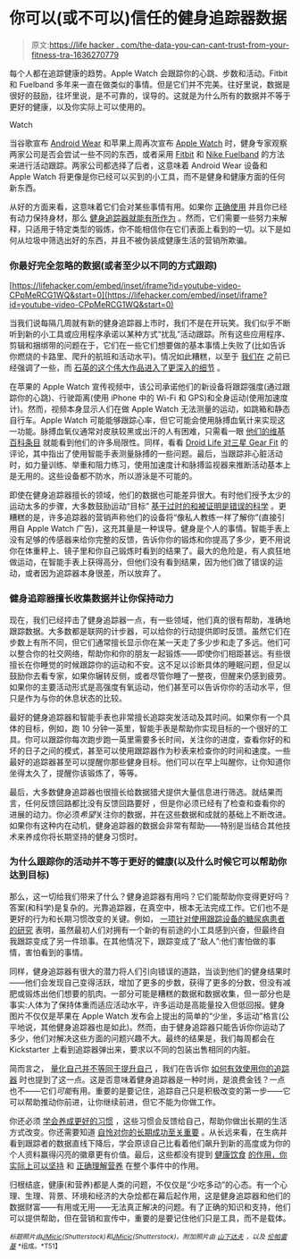 # 你可以(或不可以)信任的健身追踪器数据

> 原文:[https://life hacker . com/the-data-you-can-cant-trust-from-your-fitness-tra-1636270779](https://lifehacker.com/the-data-you-can-and-cant-trust-from-your-fitness-tra-1636270779)

每个人都在追踪健康的趋势。Apple Watch 会跟踪你的心跳、步数和活动。Fitbit 和 Fuelband 多年来一直在做类似的事情。但是它们并不完美。往好里说，数据是很好的鼓励，往坏里说，是不可靠的，误导的。这就是为什么所有的数据并不等于更好的健康，以及你实际上可以使用的。

Watch

当谷歌宣布 [Android Wear](http://www.android.com/intl/en_us/wear/) 和苹果上周再次宣布 [Apple Watch](http://www.apple.com/watch/) 时，健身专家观察两家公司是否会尝试一些不同的东西，或者采用 [Fitbit](http://www.fitbit.com/) 和 [Nike Fuelband](http://www.nike.com/us/en_us/c/nikeplus-fuelband) 的方法来进行活动跟踪。两家公司都选择了后者，这意味着 Android Wear 设备和 Apple Watch 将更像是你已经可以买到的小工具，而不是健身和健康方面的任何新东西。

从好的方面来看，这意味着它们会对某些事情有用。如果你 [正确使用](https://lifehacker.com/how-to-make-the-most-of-your-fitness-tracker-without-f-5994256) 并且你已经有动力保持身材，那么 [健身追踪器就能有所作为](http://lifehacker.com/how-i-got-in-shape-with-the-help-of-technology-5831306) 。然而，它们需要一些努力来解释，只适用于特定类型的锻炼，你不能相信你在它们表面上看到的一切。以下是如何从垃圾中筛选出好的东西，并且不被伪装成健康生活的营销所欺骗。

### 你最好完全忽略的数据(或者至少以不同的方式跟踪)

 [https://lifehacker.com/embed/inset/iframe?id=youtube-video-CPpMeRCG1WQ&start=0](https://lifehacker.com/embed/inset/iframe?id=youtube-video-CPpMeRCG1WQ&start=0) 

当我们说每隔几周就有新的健身追踪器上市时，我们不是在开玩笑。我们似乎不断听到新的小工具或应用程序承诺以某种方式“扰乱”活动跟踪。所有这些应用程序、剪辑和捆绑带的问题在于，它们在一些它们想要做的基本事情上失败了(比如告诉你燃烧的卡路里、爬升的航班和活动水平)。情况如此糟糕，以至于 [我们在](https://lifehacker.com/heres-the-reliable-and-unreliable-data-you-get-from-fi-1547252231) 之前已经强调了一些，而 [石英的这个伟大作品进入了更深入的细节](http://qz.com/184639/fitness-trackers-are-no-good-at-counting-calories-and-other-lessons-learned-from-wearing-four-at-once/) 。

在苹果的 Apple Watch 宣传视频中，该公司承诺他们的新设备将跟踪强度(通过跟踪你的心跳)、行驶距离(使用 iPhone 中的 Wi-Fi 和 GPS)和全身运动(使用加速度计)。然而，视频本身显示人们在做 Apple Watch 无法测量的运动，如跳箱和静态自行车。Apple Watch 可能能够跟踪心率，但它可能会使用脉搏血氧计来实现这一功能。脉搏血氧仪通常对皮肤较黑或出汗的人有困难，只需看一眼 [他们的维基百科条目](http://en.wikipedia.org/wiki/Pulse_oximetry#Limitations) 就能看到他们的许多局限性。同样，看看 [Droid Life 对三星 Gear Fit](http://www.droid-life.com/2014/04/17/samsung-gear-fit-review/) 的评论，其中指出了使用智能手表测量脉搏的一些问题。最后，当跟踪非心脏活动时，如力量训练、举重和阻力练习，使用加速度计和脉搏监视器来推断活动基本上是无用的。这些设备都不防水，所以游泳是不可能的。

即使在健身追踪器擅长的领域，他们的数据也可能差异很大。有时他们授予太少的运动太多的步骤，大多数鼓励运动“目标” [基于过时的和被证明是错误的科学](http://walking.about.com/od/measure/f/10000steps.htm) 。更糟糕的是，许多追踪器的营销声称他们的设备将“像私人教练一样了解你”(直接引用自 Apple Watch 广告)，这充其量是一种误导。健身是个人的事情。智能手表上没有足够的传感器来给你完整的反馈，告诉你你的锻炼和你提高了多少，更不用说你在体重秤上、镜子里和你自己锻炼时看到的结果了。最大的危险是，有人疯狂地做运动，在智能手表上获得高分，但他们没有看到结果，因为他们做了错误的运动，或者因为追踪器本身很差，所以放弃了。

### 健身追踪器擅长收集数据并让你保持动力

现在，我们已经抨击了健身追踪器一点，有一些领域，他们真的很有帮助，准确地跟踪数据。大多数都是联网的计步器，可以给你的行动提供即时反馈。虽然它们在步数上有所不同，但它们通常擅长显示你在某一天走了多少步和走了多远。他们可以整合你的社交网络，帮助你和你的朋友一起锻炼——即使你们相距甚远。有些很擅长在你睡觉的时候跟踪你的运动和不安。这不足以诊断具体的睡眠问题，但足以鼓励你去看专家，如果你辗转反侧，或者尽管你睡了一整夜，但醒来仍感到疲劳。如果你的主要活动形式是高强度有氧运动，他们甚至可以告诉你你的活动水平，但只是作为与你的休息状态的比较。

最好的健身追踪器和智能手表也非常擅长追踪突发活动及其时间。如果你有一个具体的目标，例如，跑 10 分钟一英里，智能手表是帮助你实现目标的一个很好的工具。你可以跟踪你每次跑步跑一英里需要多长时间，关注你的进度，查看你好的和坏的日子之间的模式，甚至可以使用跟踪器作为秒表来检查你的时间和速度。一些最好的追踪器甚至可以提醒你那些健身目标。他们可以在早上叫醒你，让你知道你坐得太久了，提醒你该锻炼了，等等。

最后，大多数健身追踪器也很擅长给数据猎犬提供大量信息进行筛选。就结果而言，任何反馈回路都比没有反馈回路要好 ，但是你必须已经有了检查和查看你的进展的动力。你必须*希望*关注你的数据，并在这些数据和成就的基础上不断改进。如果你有这种内在动机，健身追踪器的数据会非常有帮助——特别是当结合其他技术来养成你将长期坚持的健身习惯时。

### 为什么跟踪你的活动并不等于更好的健康(以及什么时候它可以帮助你达到目标)

那么，这一切给我们带来了什么？健身追踪器有用吗？它们能帮助你变得更好吗？答案(和科学)是复杂的。光靠追踪器，在真空中，根本无法完成工作。它们也不是更好的行为和长期习惯改变的关键。例如， [一项针对使用跟踪设备的糖尿病患者的研究](http://www.biomedcentral.com/1471-2458/12/167/) 表明，虽然最初人们对拥有一个新的有前途的小工具感到兴奋，但最终自我跟踪变成了另一件琐事。在其他情况下，跟踪变成了“敌人”:他们害怕做的事情，害怕看到的事情。

同样，健身追踪器有很大的潜力将人们引向错误的道路，当谈到他们的健身结果时——他们会发现自己变得活跃，增加了更多的步数，获得了更多的分数，但没有减肥或锻炼出他们想要的肌肉。一部分可能是糟糕的数据和数据收集，但一部分也是事实:人体为了保持体重而适应活动水平，许多运动是高能量投入但低回报。健身图片不仅仅是苹果在 Apple Watch 发布会上提出的简单的“少坐，多运动”格言(公平地说，其他健身追踪器也是如此)。然而，由于健身追踪器只能告诉你你运动了多少，他们对解决这些方面的问题兴趣不大。最终的结果是，我们每周都会在 Kickstarter 上看到追踪器弹出来，要求以不同的包装出售相同的内脏。

简而言之， [量化自己并不等同于提升自己](http://pando.com/2013/09/05/why-quantified-self-is-bullshit/) ，我们在告诉你 [如何有效使用你的追踪器](https://lifehacker.com/how-to-make-the-most-of-your-fitness-tracker-without-f-5994256) 时也提到了这一点。这是否意味着健身追踪器是一种时尚，是浪费金钱？一点也不——它们*可能*有用。重要的是要记住，追踪自己只是积极改变的第一步——它可以帮助推动你前进，让你继续前进，但它不能为你做工作。

你还必须 [学会养成更好的习惯](https://lifehacker.com/master-the-habit-loop-to-break-bad-habits-and-build-bet-5948871) ，这些习惯会反馈给自己，帮助你做出长期的生活方式改变。你还需要知道 [自怜对你的长期成功至关重要](http://lifehacker.com/self-compassion-is-more-important-to-success-than-self-5970594) 。从长远来看，在生病并看到跟踪者的数据直线下降后，学会原谅自己比看着他们飙升到新的高度或为你的个人资料赢得闪亮的徽章更有价值。最后，这些都没有提到 [健康饮食](http://lifehacker.com/how-to-ditch-your-junk-food-filled-pantry-and-reboot-yo-5865829) [的作用，你实际上可以坚持](http://lifehacker.com/ditch-your-dysfunctional-diet-and-learn-to-love-your-fo-5899002) 和 [正确理解营养](http://lifehacker.com/why-theres-so-much-confusion-over-nutrition-and-fitness-1572870867) 在整个事件中的作用。

归根结底，健康(和营养)都是人类的问题，不仅仅是“少吃多动”的心态。有一个心理、生理、背景、环境和经济的大杂烩都在幕后起作用，这是健身追踪器和他们的数据财富——有用或无用——无法真正解决的问题。有了正确的知识和支持，他们可以提供帮助，但在营销和宣传中，重要的是要记住他们只是工具，而不是载体。

<small>*标题照片由*</small>[<small>*JMicic*</small>](http://www.shutterstock.com/pic.mhtml?id=172929512&src=id)<small>*(Shutterstock)和*</small>[<small>*JMicic*</small>](http://www.shutterstock.com/pic.mhtml?id=171952928&src=id)<small>*(Shutterstock)。附加照片由*</small> [<small>*山下达夫*</small>](https://www.flickr.com/photos/yto/8263196958) <small>*，以及*</small> [<small>*伦帕雷基*</small>](https://www.flickr.com/photos/aaronpk/9023966358/in/photolist-fLgNz1-fKZd5K-g96kCA-eKqbNS-f1KdS4-cUcXBs) <small>*组成。*T51】</small>
